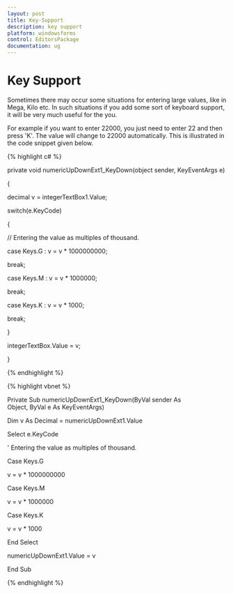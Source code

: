 ```yaml
---
layout: post
title: Key-Support
description: key support
platform: windowsforms
control: EditorsPackage
documentation: ug
---
```


# Key Support

Sometimes there may occur some situations for entering large values, like in Mega, Kilo etc. In such situations if you add some sort of keyboard support, it will be very much useful for the you.

For example if you want to enter 22000, you just need to enter 22 and then press 'K'. The value will change to 22000 automatically. This is illustrated in the code snippet given below.



{% highlight c# %}



private void numericUpDownExt1_KeyDown(object sender, KeyEventArgs e)

{

decimal v = integerTextBox1.Value;

switch(e.KeyCode)

{

// Entering the value as multiples of thousand.

case Keys.G : v = v * 1000000000;

break;

case Keys.M : v = v * 1000000;

break;

case Keys.K : v = v * 1000;

break;

}

integerTextBox.Value = v;

}

{% endhighlight %}

{% highlight vbnet %}



Private Sub numericUpDownExt1_KeyDown(ByVal sender As Object, ByVal e As KeyEventArgs)

Dim v As Decimal = numericUpDownExt1.Value

Select e.KeyCode

' Entering the value as multiples of thousand.

Case Keys.G

v = v * 1000000000

Case Keys.M

v = v * 1000000

Case Keys.K

v = v * 1000

End Select

numericUpDownExt1.Value = v

End Sub


{% endhighlight %}

